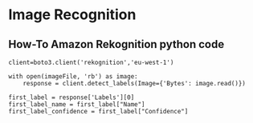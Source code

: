 # Image Recognition
## How-To Amazon Rekognition python code
	client=boto3.client('rekognition','eu-west-1')

	with open(imageFile, 'rb') as image:
	    response = client.detect_labels(Image={'Bytes': image.read()})

	first_label = response['Labels'][0]
	first_label_name = first_label["Name"]
	first_label_confidence = first_label["Confidence"]